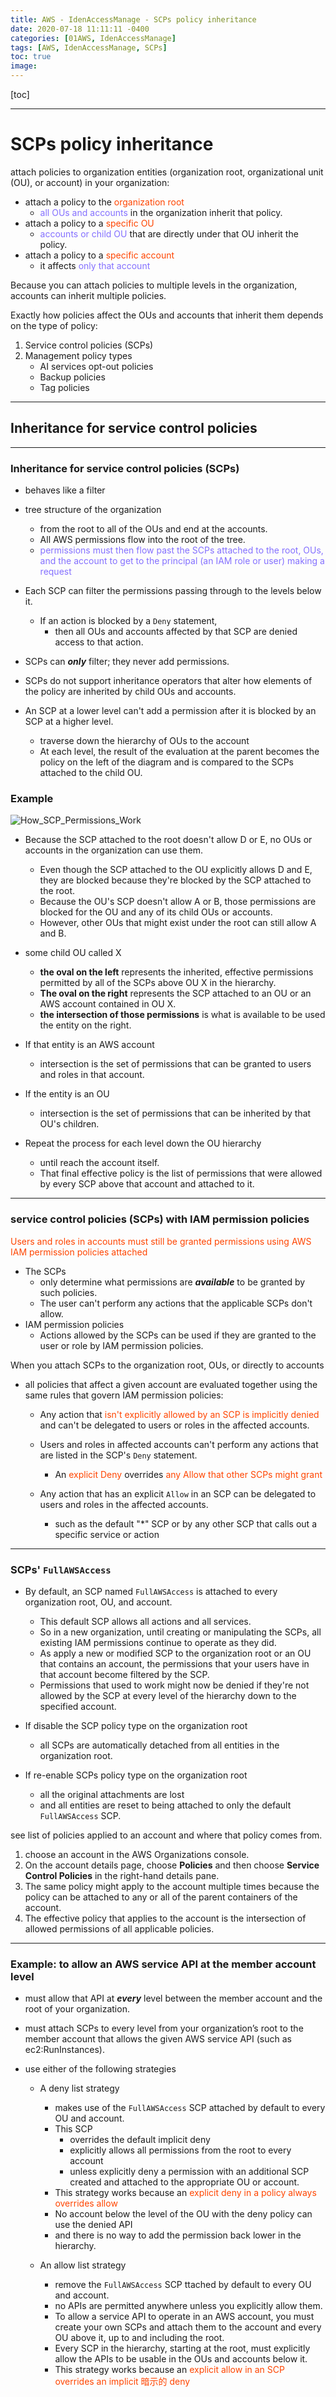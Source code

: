 ```yaml
---
title: AWS - IdenAccessManage - SCPs policy inheritance
date: 2020-07-18 11:11:11 -0400
categories: [01AWS, IdenAccessManage]
tags: [AWS, IdenAccessManage, SCPs]
toc: true
image:
---
```


[toc]

---

# SCPs policy inheritance


attach policies to organization entities (organization root, organizational unit (OU), or account) in your organization:

- attach a policy to the <font color=OrangeRed> organization root </font>
  - <font color=LightSlateBlue> all OUs and accounts </font> in the organization inherit that policy.
- attach a policy to a <font color=OrangeRed> specific OU </font>
  - <font color=LightSlateBlue> accounts or child OU </font> that are directly under that OU inherit the policy.
- attach a policy to a <font color=OrangeRed> specific account </font>
  - it affects <font color=LightSlateBlue> only that account </font>

Because you can attach policies to multiple levels in the organization, accounts can inherit multiple policies.

Exactly how policies affect the OUs and accounts that inherit them depends on the type of policy:
1. Service control policies (SCPs)
2. Management policy types
   - AI services opt-out policies
   - Backup policies
   - Tag policies

---

## Inheritance for service control policies

---

### Inheritance for service control policies (SCPs)

- behaves like a filter
- tree structure of the organization
  - from the root to all of the OUs and end at the accounts.
  - All AWS permissions flow into the root of the tree.
  - <font color=LightSlateBlue> permissions must then flow past the SCPs attached to the root, OUs, and the account to get to the principal (an IAM role or user) making a request </font>
- Each SCP can filter the permissions passing through to the levels below it.
  - If an action is blocked by a `Deny` statement,
    - then all OUs and accounts affected by that SCP are denied access to that action.
- SCPs can **_only_** filter; they never add permissions.

- SCPs do not support inheritance operators that alter how elements of the policy are inherited by child OUs and accounts.

- An SCP at a lower level can't add a permission after it is blocked by an SCP at a higher level.
  - traverse down the hierarchy of OUs to the account
  - At each level, the result of the evaluation at the parent becomes the policy on the left of the diagram and is compared to the SCPs attached to the child OU.


### Example

![How_SCP_Permissions_Work](https://i.imgur.com/82X5eFC.png)

- Because the SCP attached to the root doesn't allow D or E, no OUs or accounts in the organization can use them.
  - Even though the SCP attached to the OU explicitly allows D and E, they are blocked because they're blocked by the SCP attached to the root.
  - Because the OU's SCP doesn't allow A or B, those permissions are blocked for the OU and any of its child OUs or accounts.
  - However, other OUs that might exist under the root can still allow A and B.

- some child OU called X
  - **the oval on the left** represents the inherited, effective permissions permitted by all of the SCPs above OU X in the hierarchy.
  - **The oval on the right** represents the SCP attached to an OU or an AWS account contained in OU X.
  - **the intersection of those permissions** is what is available to be used the entity on the right.
- If that entity is an AWS account
  - intersection is the set of permissions that can be granted to users and roles in that account.
- If the entity is an OU
  - intersection is the set of permissions that can be inherited by that OU's children.
- Repeat the process for each level down the OU hierarchy
  - until reach the account itself.
  - That final effective policy is the list of permissions that were allowed by every SCP above that account and attached to it.



---


### service control policies (SCPs) with IAM permission policies

<font color=OrangeRed> Users and roles in accounts must still be granted permissions using AWS IAM permission policies attached </font>

- The SCPs
  - only determine what permissions are **_available_** to be granted by such policies.
  - The user can't perform any actions that the applicable SCPs don't allow.
- IAM permission policies
  - Actions allowed by the SCPs can be used if they are granted to the user or role by IAM permission policies.

When you attach SCPs to the organization root, OUs, or directly to accounts
- all policies that affect a given account are evaluated together using the same rules that govern IAM permission policies:

  * Any action that <font color=OrangeRed> isn't explicitly allowed by an SCP is implicitly denied </font> and can't be delegated to users or roles in the affected accounts.

  * Users and roles in affected accounts can't perform any actions that are listed in the SCP's `Deny` statement.
    * An <font color=OrangeRed> explicit Deny </font> overrides <font color=OrangeRed> any Allow that other SCPs might grant </font>

  * Any action that has an explicit `Allow` in an SCP can be delegated to users and roles in the affected accounts.
    * such as the default "\*" SCP or by any other SCP that calls out a specific service or action


---


### SCPs' `FullAWSAccess`


- By default, an SCP named `FullAWSAccess` is attached to every organization root, OU, and account.
  - This default SCP allows all actions and all services.
  - So in a new organization, until creating or manipulating the SCPs, all existing IAM permissions continue to operate as they did.
  - As apply a new or modified SCP to the organization root or an OU that contains an account, the permissions that your users have in that account become filtered by the SCP.
  - Permissions that used to work might now be denied if they're not allowed by the SCP at every level of the hierarchy down to the specified account.

- If disable the SCP policy type on the organization root
  - all SCPs are automatically detached from all entities in the organization root.
- If re-enable SCPs policy type  on the organization root
  - all the original attachments are lost
  - and all entities are reset to being attached to only the default `FullAWSAccess` SCP.


see list of policies applied to an account and where that policy comes from.
1. choose an account in the AWS Organizations console.
2. On the account details page, choose **Policies** and then choose **Service Control Policies** in the right-hand details pane.
3. The same policy might apply to the account multiple times because the policy can be attached to any or all of the parent containers of the account.
4. The effective policy that applies to the account is the intersection of allowed permissions of all applicable policies.

---


### Example: to allow an AWS service API at the member account level

- must allow that API at **_every_** level between the member account and the root of your organization.
- must attach SCPs to every level from your organization’s root to the member account that allows the given AWS service API (such as ec2:RunInstances).
- use either of the following strategies

  * A deny list strategy
    * makes use of the `FullAWSAccess` SCP attached by default to every OU and account.
    * This SCP
      * overrides the default implicit deny
      * explicitly allows all permissions from the root to every account
      * unless explicitly deny a permission with an additional SCP created and attached to the appropriate OU or account.
    * This strategy works because an <font color=OrangeRed> explicit deny in a policy always overrides allow </font>
    * No account below the level of the OU with the deny policy can use the denied API
    * and there is no way to add the permission back lower in the hierarchy.

  * An allow list strategy
    * remove the `FullAWSAccess` SCP ttached by default to every OU and account.
    * no APIs are permitted anywhere unless you explicitly allow them.
    * To allow a service API to operate in an AWS account, you must create your own SCPs and attach them to the account and every OU above it, up to and including the root.
    * Every SCP in the hierarchy, starting at the root, must explicitly allow the APIs to be usable in the OUs and accounts below it.
    * This strategy works because an <font color=OrangeRed> explicit allow in an SCP overrides an implicit 暗示的 deny </font>

